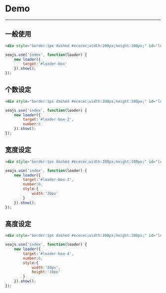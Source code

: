 # Demo

---

## 一般使用

````html
<div style="border:1px dashed #ececec;width:200px;height:100px;" id="loader-box"></div>
````

````javascript
seajs.use('index', function(loader) {
    new loader({
        target:'#loader-box'
    }).show();
});
````

## 个数设定

````html
<div style="border:1px dashed #ececec;width:200px;height:100px;" id="loader-box-2"></div>
````

````javascript
seajs.use('index', function(loader) {
    new loader({
        target:'#loader-box-2',
        number:8
    }).show();
});
````

## 宽度设定

````html
<div style="border:1px dashed #ececec;width:200px;height:100px;" id="loader-box-3"></div>
````

````javascript
seajs.use('index', function(loader) {
    new loader({
        target:'#loader-box-3',
        number:6,
        style:{
            width:'20px'
        }
    }).show();
});
````

## 高度设定

````html
<div style="border:1px dashed #ececec;width:200px;height:100px;" id="loader-box-4"></div>
````

````javascript
seajs.use('index', function(loader) {
    new loader({
        target:'#loader-box-4',
        number:6,
        style:{
            width:'20px',
            height:'10px'
        }
    }).show();
});
````
